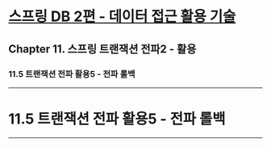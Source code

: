 # <a href = "../README.md" target="_blank">스프링 DB 2편 - 데이터 접근 활용 기술</a>
## Chapter 11. 스프링 트랜잭션 전파2 - 활용
### 11.5 트랜잭션 전파 활용5 - 전파 롤백

---

# 11.5 트랜잭션 전파 활용5 - 전파 롤백

---
